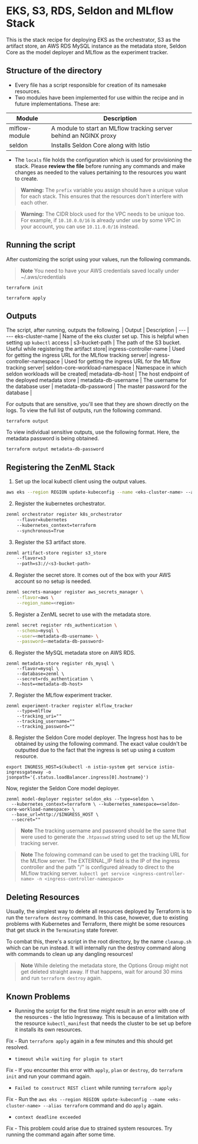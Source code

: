 # EKS, S3, RDS, Seldon and MLflow Stack 

This is the stack recipe for deploying EKS as the orchestrator, S3 as the artifact store, an AWS RDS MySQL instance as the metadata store, Seldon Core as the model deployer and MLflow as the experiment tracker. 

## Structure of the directory

- Every file has a script responsible for creation of its namesake resources.
- Two modules have been implemented for use within the recipe and in future implementations. These are:

| Module | Description |
--- | ---
mlflow-module | A module to start an MLflow tracking server behind an NGINX proxy|
seldon | Installs Seldon Core along with Istio |

- The `locals` file holds the configuration which is used for provisioning the stack. Please **review the file** before running any commands and make changes as needed to the values pertaining to the resources you want to create.

> **Warning:** 
> The `prefix` variable you assign should have a unique value for each stack. This ensures that the resources don't interfere with each other.

> **Warning:**
> The CIDR block used for the VPC needs to be unique too. For example, if `10.10.0.0/16` is already under use by some VPC in your account, you can use `10.11.0.0/16` instead.

## Running the script

After customizing the script using your values, run the following commands.

> **Note**
>  You need to have your AWS credentials saved locally under ~/.aws/credentials

```
terraform init
```

```
terraform apply
```

## Outputs

The script, after running, outputs the following.
| Output | Description |
--- | ---
eks-cluster-name | Name of the eks cluster set up. This is helpful when setting up `kubectl` access |
s3-bucket-path | The path of the S3 bucket. Useful while registering the artifact store|
ingress-controller-name | Used for getting the ingress URL for the MLflow tracking server|
ingress-controller-namespace | Used for getting the ingress URL for the MLflow tracking server|
seldon-core-workload-namespace | Namespace in which seldon workloads will be created|
metadata-db-host | The host endpoint of the deployed metadata store |
metadata-db-username | The username for the database user |
metadata-db-password | The master password for the database |

For outputs that are sensitive, you'll see that they are shown directly on the logs. To view the full list of outputs, run the following command.

```
terraform output
```

To view individual sensitive outputs, use the following format. Here, the metadata password is being obtained. 

```
terraform output metadata-db-password
```

## Registering the ZenML Stack

1. Set up the local kubectl client using the output values.

```bash
aws eks --region REGION update-kubeconfig --name <eks-cluster-name> --alias terraform
```

2. Register the kubernetes orchestrator. 

```bash
zenml orchestrator register k8s_orchestrator
    --flavor=kubernetes
    --kubernetes_context=terraform
    --synchronous=True
```

3. Register the S3 artifact store.

```bash
zenml artifact-store register s3_store 
    --flavor=s3 
    --path=s3://<s3-bucket-path>
```

4. Register the secret store. It comes out of the box with your AWS account so no setup is needed. 

```bash
zenml secrets-manager register aws_secrets_manager \
    --flavor=aws \
    --region_name=<region>
```

5. Register a ZenML secret to use with the metadata store.

```bash
zenml secret register rds_authentication \
    --schema=mysql \
    --user=<metadata-db-username> \
    --password=<metadata-db-password>
```

6. Register the MySQL metadata store on AWS RDS. 
```
zenml metadata-store register rds_mysql \
    --flavor=mysql \
    --database=zenml \
    --secret=rds_authentication \
    --host=<metadata-db-host>
```

7. Register the MLflow experiment tracker.
```
zenml experiment-tracker register mlflow_tracker
    --type=mlflow
    --tracking_uri=""
    --tracking_username=""
    --tracking_password=""

```

8. Register the Seldon Core model deployer. The Ingress host has to be obtained by using the following command. The exact value couldn't be outputted due to the fact that the ingress is set up using a custom resource.

```
export INGRESS_HOST=$(kubectl -n istio-system get service istio-ingressgateway -o jsonpath='{.status.loadBalancer.ingress[0].hostname}')
```

Now, register the Seldon Core model deployer.

```
zenml model-deployer register seldon_eks --type=seldon \
  --kubernetes_context=terraform \ --kubernetes_namespace=<seldon-core-workload-namespace> \
  --base_url=http://$INGRESS_HOST \
  --secret=""
```

> **Note**
> The tracking username and password should be the same that were used to generate the `.htpasswd` string used to set up the MLflow tracking server.

> **Note**
> The folowing command can be used to get the tracking URL for the MLflow server. The EXTERNAL_IP field is the IP of the ingress controller and the path "/" is configured already to direct to the MLflow tracking server.
 `kubectl get service <ingress-controller-name> -n <ingress-controller-namespace>`

## Deleting Resources

Usually, the simplest way to delete all resources deployed by Terraform is to run the `terraform destroy` command. In this case, however, due to existing problems with Kubernetes and Terraform, there might be some resources that get stuck in the `Terminating` state forever. 

To combat this, there's a script in the root directory, by the name `cleanup.sh` which can be run instead. It will internally run the destroy command along with commands to clean up any dangling resources!

> **Note**
> While deleting the metadata store, the Options Group might not get deleted straight away. If that happens, wait for around 30 mins and run `terraform destroy` again.

## Known Problems

- Running the script for the first time might result in an error with one of the resources - the Istio Ingressway. This is because of a limitation with the resource `kubectl_manifest` that needs the cluster to be set up before it installs its own resources. 

Fix - Run `terraform apply` again in a few minutes and this should get resolved.

- `timeout while waiting for plugin to start` 

Fix - If you encounter this error with `apply`, `plan` or `destroy`, do `terraform init` and run your command again.

- `Failed to construct REST client` while running `terraform apply`

Fix - Run the `aws eks --region REGION update-kubeconfig --name <eks-cluster-name> --alias terraform` command and do `apply` again.

- `context deadline exceeded`

Fix - This problem could arise due to strained system resources. Try running the command again after some time.
